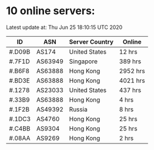 # 10 online servers:

Latest update at: Thu Jun 25 18:10:15 UTC 2020

| ID | ASN | Server Country | Online |
| -- | --- | -------------- | ------ |
| #.D09B | AS174 | United States | 12 hrs |
| #.7F1D | AS63949 | Singapore | 389 hrs |
| #.B6F8 | AS63888 | Hong Kong | 2952 hrs |
| #.BD3E | AS63888 | Hong Kong | 4021 hrs |
| #.1278 | AS23033 | United States | 437 hrs |
| #.33B9 | AS63888 | Hong Kong | 4 hrs |
| #.1F2B | AS49392 | Russia | 8 hrs |
| #.1DC3 | AS4760 | Hong Kong | 25 hrs |
| #.C4BB | AS9304 | Hong Kong | 25 hrs |
| #.08AA | AS9269 | Hong Kong | 2 hrs |

